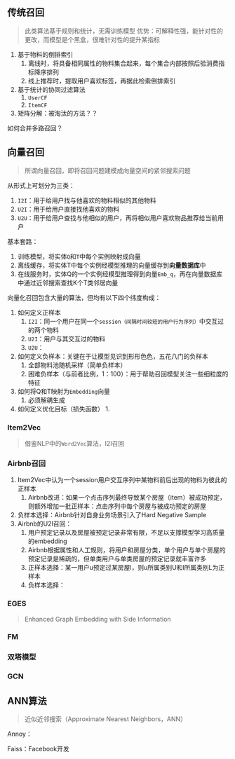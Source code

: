 ## 传统召回
> 此类算法基于规则和统计，无需训练模型
> 优势：可解释性强，能针对性的更改，而模型是个黑盒，很难针对性的提升某指标

1. 基于物料的倒排索引
	1. 离线时，将具备相同属性的物料集合起来，每个集合内部按照后验消费指标降序排列
	2. 线上推荐时，提取用户喜欢标签，再据此检索倒排索引
2. 基于统计的协同过滤算法
	1. `UserCF`
	2. `ItemCF`
3. 矩阵分解：被淘汰的方法？？

如何合并多路召回？

## 向量召回
> 所谓向量召回，即将召回问题建模成向量空间的紧邻搜索问题

从形式上可划分为三类：
1. `I2I`：用于给用户找与他喜欢的物料相似的其他物料
2. `U2I`：用于给用户直接找他喜欢的物料
3. `U2U`：用于给用户查找与他相似的用户，再将相似用户喜欢物品推荐给当前用户

基本套路：
1. 训练模型，将实体`Q`和`T`中每个实例映射成向量
2. 离线缓存，将实体T中每个实例经模型推理的向量缓存到**向量数据库**中
3. 在线服务时，实体Q的一个实例经模型推理得到向量`Emb_q`，再在向量数据库中通过近邻搜索查找K个T类邻居向量

向量化召回包含大量的算法，但均有以下四个纬度构成：
1. 如何定义正样本
	1. `I2I`：同一个用户在同一个`session（间隔时间较短的用户行为序列）`中交互过的两个物料
	2. `U2I`：用户与其交互过的物料
	3. `U2U`：
2. 如何定义负样本：关键在于让模型见识到形形色色，五花八门的负样本
	1. 全部物料池随机采样（简单负样本）
	2. 困难负样本（与前者比例，1：100）：用于帮助召回模型关注一些细粒度的特征
3. 如何将Q和T映射为`Embedding`向量
	1. 必须解耦生成
4. 如何定义优化目标（损失函数）
	1. 
### Item2Vec
> 借鉴NLP中的`Word2Vec`算法，I2I召回

### Airbnb召回

1. Item2Vec中认为一个session用户交互序列中某物料前后出现的物料为彼此的正样本
	1. Airbnb改进：如果一个点击序列最终导致某个房屋（item）被成功预定，则额外增加一批正样本：点击序列中每个房屋与被成功预定的房屋
2. 负样本选择：Airbnb针对自身业务场景引入了Hard Negative Sample
3. Airbnb的U2I召回：
	1. 用户预定记录以及房屋被预定记录非常有限，不足以支撑模型学习高质量的embedding
	2. Airbnb根据属性和人工规则，将用户和房屋分类，单个用户与单个房屋的预定记录是稀疏的，但单类用户与单类房屋的预定记录就丰富许多
	3. 正样本选择：某一用户u预定过某房屋l，则u所属类别U和l所属类别L为正样本
	4. 负样本选择：
### EGES
> Enhanced Graph Embedding with Side Information

### FM

### 双塔模型

### GCN

## ANN算法
> 近似近邻搜索（Approximate Nearest Neighbors，ANN）

Annoy：

Faiss：Facebook开发